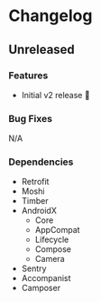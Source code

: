 # Changelog

## Unreleased

### Features
- Initial v2 release 🎉

### Bug Fixes
N/A

### Dependencies
- Retrofit
- Moshi
- Timber
- AndroidX
  - Core
  - AppCompat
  - Lifecycle
  - Compose
  - Camera
- Sentry
- Accompanist
- Camposer
